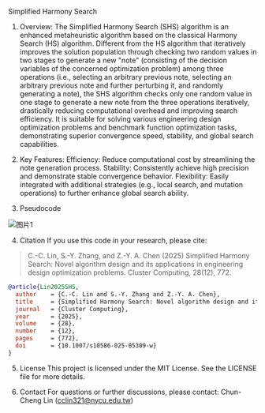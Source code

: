 Simplified Harmony Search

1. Overview:
The Simplified Harmony Search (SHS) algorithm is an enhanced metaheuristic algorithm based on the classical Harmony Search (HS) algorithm. Different from the HS algorithm that iteratively improves the solution population through checking two random values in two stages to generate a new "note" (consisting of the decision variables of the concerned optimization problem) among three operations (i.e., selecting an arbitrary previous note, selecting an arbitrary previous note and further perturbing it, and randomly generating a note), the SHS algorithm checks only one random value in one stage to generate a new note from the three operations iteratively, drastically reducing computational overhead and improving search efficiency. It is suitable for solving various engineering design optimization problems and benchmark function optimization tasks, demonstrating superior convergence speed, stability, and global search capabilities.

2. Key Features:
Efficiency: Reduce computational cost by streamlining the note generation process.
Stability: Consistently achieve high precision and demonstrate stable convergence behavior.
Flexibility: Easily integrated with additional strategies (e.g., local search, and mutation operations) to further enhance global search ability.

3. Pseudocode

![图片1](https://github.com/user-attachments/assets/4749631b-10ec-46d5-b514-b892dbab72f5)

4. Citation
If you use this code in your research, please cite:

> C.-C.  Lin, S.-Y. Zhang, and Z.-Y. A. Chen (2025) Simplified Harmony Search: Novel algorithm design and its applications in engineering design optimization problems. Cluster Computing, 28(12), 772.

```bibtex
@article{Lin2025SHS,
  author    = {C.-C. Lin and S.-Y. Zhang and Z.-Y. A. Chen},
  title     = {Simplified Harmony Search: Novel algorithm design and its applications in engineering design optimization problems},
  journal   = {Cluster Computing},
  year      = {2025},
  volume    = {28},
  number    = {12},
  pages     = {772},
  doi       = {10.1007/s10586-025-05309-w}
}
```

5. License
This project is licensed under the MIT License. See the LICENSE file for more details.

6. Contact
For questions or further discussions, please contact: Chun-Cheng Lin (cclin321@nycu.edu.tw)
